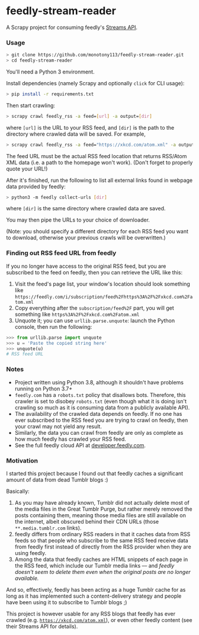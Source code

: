 # feedly-stream-reader

A Scrapy project for consuming feedly's [Streams API](https://developer.feedly.com/v3/streams/).

### Usage

```bash
> git clone https://github.com/monotony113/feedly-stream-reader.git
> cd feedly-stream-reader
```

You'll need a Python 3 environment.

Install dependencies (namely Scrapy and optionally `click` for CLI usage):

```bash
> pip install -r requirements.txt
```

Then start crawling:

```bash
> scrapy crawl feedly_rss -a feed=[url] -a output=[dir]
```

where `[url]` is the URL to your RSS feed, and `[dir]` is the path to the directory where crawled data will be saved.
For example, 

```bash
> scrapy crawl feedly_rss -a feed="https://xkcd.com/atom.xml" -a output=instance/xkcd
```

The feed URL must be the actual RSS feed location that returns RSS/Atom XML data (i.e. a path to the homepage won't work).
(Don't forget to properly quote your URL!)

After it's finished, run the following to list all external links found in webpage data provided by feedly:

```bash
> python3 -m feedly collect-urls [dir]
```

where `[dir]` is the same directory where crawled data are saved.

You may then pipe the URLs to your choice of downloader.

(Note: you should specify a different directory for each RSS feed you want to download, otherwise your previous crawls will be overwritten.)

### Finding out RSS feed URL from feedly

If you no longer have access to the original RSS feed, but you are subscribed to the feed on feedly, then you can retrieve the URL like this:

1. Visit the feed's page list, your window's location should look something like `https://feedly.com/i/subscription/feed%2Fhttps%3A%2F%2Fxkcd.com%2Fatom.xml`
2. Copy everything after the `subscription/feed%2F` part, you will get something like `https%3A%2F%2Fxkcd.com%2Fatom.xml`
3. Unquote it; you can use `urllib.parse.unquote`: launch the Python console, then run the following:
```Python console
>>> from urllib.parse import unquote
>>> u = 'Paste the copied string here'
>>> unquote(u)
# RSS feed URL
```

### Notes

- Project written using Python 3.8, although it shouldn't have problems running on Python 3.7+
- `feedly.com` has a `robots.txt` policy that disallows bots. Therefore, this crawler is set to disobey `robots.txt` (even though
what it is doing isn't crawling so much as it is consuming data from a publicly available API).
- The availability of the crawled data depends on feedly. If no one has ever subscribed to the RSS feed you are
trying to crawl on feedly, then your crawl may not yield any result.
- Similarly, the data you can crawl from feedly are only as complete as how much feedly has crawled your RSS feed.
- See the full feedly cloud API at [developer.feedly.com](https://developer.feedly.com).

### Motivation

I started this project because I found out that feedly caches a significant amount of data from dead Tumblr blogs :)

Basically:

1. As you may have already known, Tumblr did not actually delete most of the media files in the Great Tumblr Purge, 
but rather merely removed the posts containing them, meaning those media files are still available on the internet, 
albeit obscured behind their CDN URLs (those `**.media.tumblr.com` links).
2. feedly differs from ordinary RSS readers in that it caches data from RSS feeds so that people who subscribe to the same 
RSS feed receive data from feedly first instead of directly from the RSS provider when they are using feedly.
3. Among the data that feedly caches are HTML snippets of each page in the RSS feed, which include our Tumblr media links
–– and _feedly doesn't seem to delete them even when the original posts are no longer available._

And so, effectively, feedly has been acting as a huge Tumblr cache for as long as it has implemented such
a content-delivery strategy and people have been using it to subscribe to Tumblr blogs ;)

This project is however usable for any RSS blogs that feedly has ever crawled (e.g. [`https://xkcd.com/atom.xml`](https://xkcd.com/atom.xml)),
or even other feedly content (see their Streams API for details).
